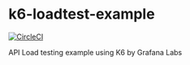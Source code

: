 # k6-loadtest-example
[![CircleCI](https://circleci.com/gh/lynix28/loadtest-k6-example/tree/master.svg?style=shield)](https://circleci.com/gh/lynix28/loadtest-k6-example/tree/master)

API Load testing example using K6 by Grafana Labs
